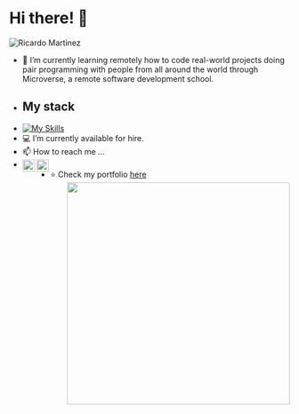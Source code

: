 <h1>Hi there! 👋</h1> 
  
  ![Ricardo Martìnez](https://github.com/bohaz/bohaz/assets/127757182/56ff7340-b47a-49c0-92d6-e8901292be03)

- 🌱 I’m currently learning remotely how to code real-world projects doing pair programming with people from all around the world through Microverse, a remote software development school.
- <h2>My stack</h2>
- [![My Skills](https://skillicons.dev/icons?i=js,html,css,sass,git,bootstrap,github,webpack,figma)](https://skillicons.dev)
- 💻 I’m currently available for hire. 
- 📫 How to reach me ...
- <a href="https://www.linkedin.com/in/ricardo-mart%C3%ADnez-%E2%88%B4-a6810398/"><img align="left" alt="Ricardo's Linkdein" width="22px" src="https://cdn.jsdelivr.net/npm/simple-icons@v3/icons/linkedin.svg" /></a>
  <a href="https://github.com/bohaz"><img align="left" alt="Ricardo's GitHub" width="22px" src="https://cdn.jsdelivr.net/npm/simple-icons@v3/icons/github.svg" /></a>
- ⭐️ Check my portfolio [here](https://bohaz.github.io/First-mobile-project/)
[<img align="right" width="400" src="https://github-readme-stats.vercel.app/api?username=bohaz&show_icons=true"/>](https://github.com/bohaz/)
